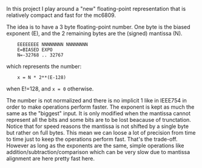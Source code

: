In this project I play around a "new" floating-point representation that is relatively compact and fast for the mc6809.

The idea is to have a  3 byte floating-point number. One byte is the biased exponent (E), and the 2 remaining bytes are the (signed) mantissa (N).
```
    EEEEEEEE NNNNNNNN NNNNNNNN
    E=BIASED EXPO
    N=-32768 .. 32767
``` 
which represents the number:
```
    x = N * 2**(E-128)
```
when E!=128, and `x = 0` otherwise.

The number is not normalized and there is no implicit 1 like in IEEE754 in order to make operations perform faster. The exponent is kept as much the same as the "biggest" input. It is only modified when the mantissa cannot represent all the bits and some bits are to be lost beacause of trunctation. Notice that for speed reasons the mantissa is not shifted by a single byte but rather on full bytes. This mean we can loose a lot of precision from time to time just to keep the operations perform fast. That's the trade-off. However as long as the exponents are the same, simple operations like addition/subtraction/comparison which can be very slow due to mantissa alignment are here pretty fast here. 
